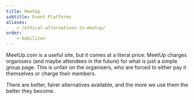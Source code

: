 ```yaml
---
title: MeetUp
subtitle: Event Platforms
aliases:
    - /ethical-alternatives-to-meetup/
order: 
    - mobilizon
---
```


MeetUp.com is a useful site, but it comes at a literal price: MeetUp charges organisers (and maybe attendees in the future) for what is just a simple group page. This is unfair on the organisers, who are forced to either pay it themselves or charge their members.

There are better, fairer alternatives available, and the more we use them the better they become.
